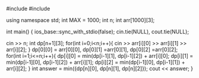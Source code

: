#include <iostream>
#include <algorithm>

using namespace std;
int MAX = 1000;
int n;
int arr[1000][3];

int main() {
ios_base::sync_with_stdio(false);
cin.tie(NULL), cout.tie(NULL);

cin >> n;
int dp[n+1][3];
for(int i=0;i<n;i++){
cin >> arr[i][0] >> arr[i][1] >> arr[i][2];
}
dp[0][0] = arr[0][0], dp[0][1] =arr[0][1], dp[0][2] =arr[0][2];
for(int i=1;i<=n;i++){
dp[i][0] = min(dp[i-1][1], dp[i-1][2]) + arr[i][0];
dp[i][1] = min(dp[i-1][0], dp[i-1][2]) + arr[i][1];
dp[i][2] = min(dp[i-1][0], dp[i-1][1]) + arr[i][2];
}
int answer = min({dp[n][0], dp[n][1], dp[n][2]});
cout << answer;
}
